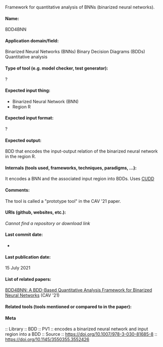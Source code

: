Framework for quantitative analysis of BNNs (binarized neural networks).

#### Name:
BDD4BNN

#### Application domain/field:
Binarized Neural Networks (BNNs)
Binary Decision Diagrams (BDDs)
Quantitative analysis

#### Type of tool (e.g. model checker, test generator):
?

#### Expected input thing:
- Binarized Neural Network (BNN)
- Region R

#### Expected input format:
?

#### Expected output:
BDD that encodes the input-output relation of the binarized neural network in the region R.

#### Internals (tools used, frameworks, techniques, paradigms, ...):
It encodes a BNN and the associated input region into BDDs.
Uses [CUDD](CUDD.md)

#### Comments:
The tool is called a "prototype tool" in the CAV '21 paper.

#### URIs (github, websites, etc.):
*Cannot find a repository or download link*

#### Last commit date:
-

#### Last publication date:
15 July 2021

#### List of related papers:
[BDD4BNN: A BDD-Based Quantitative Analysis Framework for Binarized Neural Networks](https://doi.org/10.1007/978-3-030-81685-8_8) (CAV '21)

#### Related tools (tools mentioned or compared to in the paper):

#### Meta
:: Library
:: BDD
:: PV1 :: encodes a binarized neural network and input region into a BDD
:: Source :: https://doi.org/10.1007/978-3-030-81685-8 :: https://doi.org/10.1145/3550355.3552426
